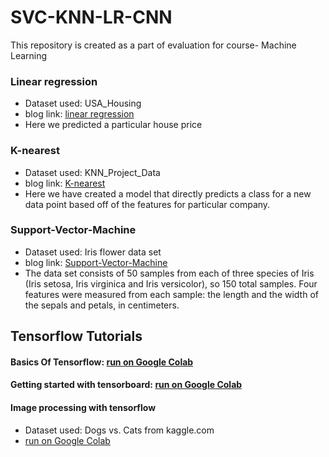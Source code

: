 # SVC-KNN-LR-CNN
This repository is created as a part of evaluation for course- Machine Learning 

### Linear regression
* Dataset used: USA_Housing
* blog link: [linear regression](https://www.linkedin.com/pulse/linear-regression-rupesh-sharma/)
* Here we predicted a particular house price

### K-nearest
* Dataset used:  KNN_Project_Data
* blog link: [K-nearest](https://www.linkedin.com/pulse/k-nearest-neighbors-rupesh-sharma)
* Here we have created a model that directly predicts a class for a new data point based off of the features for particular company.

### Support-Vector-Machine
* Dataset used: Iris flower data set
* blog link: [Support-Vector-Machine](https://www.linkedin.com/pulse/support-vector-machine-rupesh-sharma) 
* The data set consists of 50 samples from each of three species of Iris (Iris setosa, Iris virginica and Iris versicolor), so 150 total samples. Four features were measured from each sample: the length and the width of the sepals and petals, in centimeters.


## Tensorflow Tutorials

#### Basics Of Tensorflow: [run on Google Colab](https://colab.research.google.com/github/Gambitier/SVC-KNN-LR-CNN/blob/master/0%20TensorFlow%20Tutorial%20Ground%20Zero%20_%20How%20To%20Start.ipynb)

#### Getting started with tensorboard: [run on Google Colab](https://colab.research.google.com/github/Gambitier/SVC-KNN-LR-CNN/blob/master/0%20TensorFlow%20Tutorial%20Ground%20Zero%20_%20How%20To%20Start.ipynb)

#### Image processing with tensorflow

* Dataset used: Dogs vs. Cats from kaggle.com
* [run on Google Colab](https://colab.research.google.com/github/Gambitier/SVC-KNN-LR-CNN/blob/master/4%20Image%20Classifier%20Using%20Tensorflow.ipynb)

